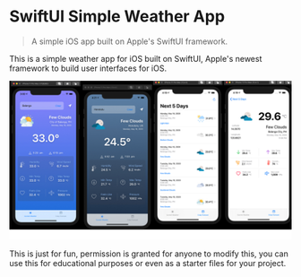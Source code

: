 # SwiftUI Simple Weather App
> A simple iOS app built on Apple's SwiftUI framework.

This is a simple weather app for iOS built on SwiftUI, Apple's newest framework to build user interfaces for iOS.

![](Temperatura.jpg)

This is just for fun, permission is granted for anyone to modify this, you can use this for educational purposes or even as a starter files for your project.